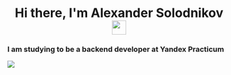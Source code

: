 
<h1 align="center">Hi there, I'm Alexander Solodnikov</a> 
<img src="https://github.com/blackcater/blackcater/raw/main/images/Hi.gif" height="32"/></h1>

<h3> I am studying to be a backend developer at Yandex Practicum </h3>

<img src="https://www.codewars.com/users/Solodnikov/badges/large"/>

<!--
**Solodnikov/Solodnikov** is a ✨ _special_ ✨ repository because its `README.md` (this file) appears on your GitHub profile.

Here are some ideas to get you started:

- 🔭 I’m currently working on ...
- 🌱 I’m currently learning ...
- 👯 I’m looking to collaborate on ...
- 🤔 I’m looking for help with ...
- 💬 Ask me about ...
- 📫 How to reach me: ...
- 😄 Pronouns: ...
- ⚡ Fun fact: ...
- Hi there 👋
-->
